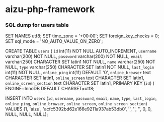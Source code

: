 # aizu-php-framework


### SQL dump for users table

SET NAMES utf8;
SET time_zone = '+00:00';
SET foreign_key_checks = 0;
SET sql_mode = 'NO_AUTO_VALUE_ON_ZERO';

CREATE TABLE `users` (
  `id` int(11) NOT NULL AUTO_INCREMENT,
  `username` varchar(200) NOT NULL,
  `password` varchar(200) NOT NULL,
  `email` varchar(250) CHARACTER SET latin1 NOT NULL,
  `name` varchar(250) NOT NULL,
  `type` varchar(250) CHARACTER SET latin1 NOT NULL,
  `last_login` int(11) NOT NULL,
  `online_ping` int(11) DEFAULT '0',
  `online_browser` text CHARACTER SET latin1,
  `online_screen` text CHARACTER SET latin1,
  `online_screen_section` text CHARACTER SET latin1,
  PRIMARY KEY (`id`)
) ENGINE=InnoDB DEFAULT CHARSET=utf8;

INSERT INTO `users` (`id`, `username`, `password`, `email`, `name`, `type`, `last_login`, `online_ping`, `online_browser`, `online_screen`, `online_screen_section`) VALUES
(1,	'aizu',	'acfc5392bd62e166e9211a937ab53db0',	'',	'',	'',	0,	0,	NULL,	NULL,	NULL);
